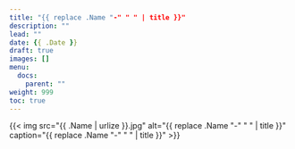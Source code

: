 ```yaml
---
title: "{{ replace .Name "-" " " | title }}"
description: ""
lead: ""
date: {{ .Date }}
draft: true
images: []
menu: 
  docs:
    parent: ""
weight: 999
toc: true
---
```


{{< img src="{{ .Name | urlize }}.jpg" alt="{{ replace .Name "-" " " | title }}" caption="{{ replace .Name "-" " " | title }}" >}}
